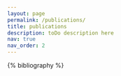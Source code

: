 ```yaml
---
layout: page
permalink: /publications/
title: publications
description: toDo description here
nav: true
nav_order: 2
---
```


<!-- _pages/publications.md -->
<div class="publications">

{% bibliography %}

</div>
